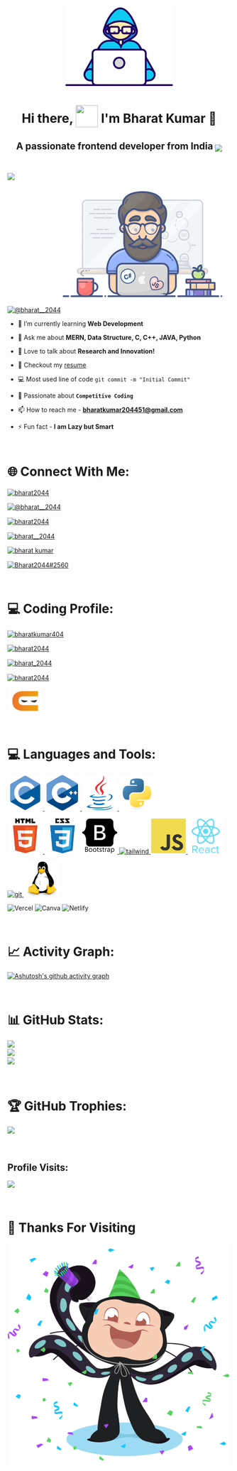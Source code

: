 <div id="header" align="center">
  <img src="./assets/banner2.gif"  />
  <h1 align='center'>
  Hi there, <img style="vertical-align: -30%" src="https://media.giphy.com/media/KGMzZvWa5su2O5LCVR/giphy.gif" width="50" height="50"> I'm Bharat Kumar 👨
</h1>
<h2>A passionate frontend developer from India  <img style="vertical-align: bottom" src="https://static.vecteezy.com/system/resources/previews/011/571/519/original/circle-flag-of-india-free-png.png" width="25"></h2>
</div> <br>

<p><img align="right" alt="Coding" width="400" src="./assets/banner.gif" /></p>


[![](https://visitcount.itsvg.in/api?id=Bharat2044&icon=5&color=5)](https://visitcount.itsvg.in)

<p align="left"> <a href="https://twitter.com/@bharat__2044" target="_blank"><img src="https://img.shields.io/twitter/follow/bharat__2044?logo=twitter&style=for-the-badge" alt="@bharat__2044" /></a> </p>

- 🌱 I’m currently learning **Web Development**

- 💬 Ask me about **MERN, Data Structure, C, C++, JAVA, Python**

- 🚀 Love to talk about **Research and Innovation!**

- 📝 Checkout my [resume](./assets/bharat_resume.pdf)

- 💻 Most used line of code `git commit -m "Initial Commit"`

- 💪 Passionate about **`Competitive Coding`** 

- 📫 How to reach me - **bharatkumar204451@gmail.com**

- ⚡ Fun fact - **I am Lazy but Smart**


<br />
<h1 align="left">🌐 Connect With Me:</h1>
<p align="left">
<a href="https://www.linkedin.com/in/bharat2044/" target="_blank"><img align="center" src="https://raw.githubusercontent.com/rahuldkjain/github-profile-readme-generator/master/src/images/icons/Social/linked-in-alt.svg" alt="bharat2044" height="60" width="80" title="Linkedin" /></a>

<a href="https://twitter.com/bharat__2044" target="_blank"><img align="center" src="https://raw.githubusercontent.com/rahuldkjain/github-profile-readme-generator/master/src/images/icons/Social/twitter.svg" alt="@bharat__2044" height="60" width="80" title="Twitter" /></a>

<a href="https://stackoverflow.com/users/21453213/bharat2044" target="_blank"><img align="center" src="https://raw.githubusercontent.com/rahuldkjain/github-profile-readme-generator/master/src/images/icons/Social/stack-overflow.svg" alt="bharat2044" height="60" width="80" title="Stack Overflow" /></a>

<a href="https://www.instagram.com/bharat__2044/" target="_blank"><img align="center" src="https://raw.githubusercontent.com/rahuldkjain/github-profile-readme-generator/master/src/images/icons/Social/instagram.svg" alt="bharat__2044" height="60" width="80" title="Instagram" /></a>

<a href="https://www.facebook.com/profile.php?id=100034333355140" target="_blank"><img align="center" src="https://raw.githubusercontent.com/rahuldkjain/github-profile-readme-generator/master/src/images/icons/Social/facebook.svg" alt="bharat kumar" height="60" width="80" title="Facebook" /></a>

<a href="https://discord.com/channels/@Bharat2044" target="_blank"><img align="center" src="https://raw.githubusercontent.com/rahuldkjain/github-profile-readme-generator/master/src/images/icons/Social/discord.svg" alt="Bharat2044#2560" height="60" width="80" title="Discord" /></a>
</p>

<br />

 <h1 align="left">💻 Coding Profile:</h1>
 <p align="left">
<a href="https://auth.geeksforgeeks.org/user/bharatkumar404/" target="_blank"><img align="center" src="https://raw.githubusercontent.com/rahuldkjain/github-profile-readme-generator/master/src/images/icons/Social/geeks-for-geeks.svg" alt="bharatkumar404" height="60" width="80" title="GeeksforGeeks" /></a>

<a href="https://leetcode.com/Bharat2044/" target="_blank"><img align="center" src="https://raw.githubusercontent.com/rahuldkjain/github-profile-readme-generator/master/src/images/icons/Social/leet-code.svg" alt="bharat2044" height="60" width="80" title="Leetcode" /></a>

<a href="https://www.codechef.com/users/bharat_2044" target="_blank"><img align="center" src="https://cdn.jsdelivr.net/npm/simple-icons@3.1.0/icons/codechef.svg" alt="bharat_2044" height="60" width="80" title="Codechef" /></a>

<a href="https://www.hackerrank.com/Bharat2044?hr_r=1" target="_blank"><img align="center" src="https://raw.githubusercontent.com/rahuldkjain/github-profile-readme-generator/master/src/images/icons/Social/hackerrank.svg" alt="bharat2044" height="60" width="80" title="Hackerrank" /></a>

<a href="https://www.codingninjas.com/codestudio/profile/Bharat_2044" target="_blank"><img align="center" src="./assets/coding_ninja.jpg" alt="bharat2044" height="60" width="80" title="Code Studio" /></a>
</p>

<br />

<h1 align="left">💻 Languages and Tools:</h1>
<p align="left"> <a href="https://www.cprogramming.com/" target="_blank" rel="noreferrer"> <img src="https://raw.githubusercontent.com/devicons/devicon/master/icons/c/c-original.svg" alt="c" width="80" height="80" title="C"/> </a>
<a href="https://www.w3schools.com/cpp/" target="_blank" rel="noreferrer"> <img src="https://raw.githubusercontent.com/devicons/devicon/master/icons/cplusplus/cplusplus-original.svg" alt="cplusplus" width="80" height="80" title="C++"/> </a>
<a href="https://www.java.com" target="_blank" rel="noreferrer"> <img src="https://raw.githubusercontent.com/devicons/devicon/master/icons/java/java-original.svg" alt="java" width="80" height="80" title="Java"/> </a>
<a href="https://www.python.org" target="_blank" rel="noreferrer"> <img src="https://raw.githubusercontent.com/devicons/devicon/master/icons/python/python-original.svg" alt="python" width="80" height="80" title="Python"/></a>

<a href="https://www.w3.org/html/" target="_blank" rel="noreferrer"> <img src="https://raw.githubusercontent.com/devicons/devicon/master/icons/html5/html5-original-wordmark.svg" alt="html5" width="80" height="80" title="HTML"/> </a>
<a href="https://www.w3schools.com/css/" target="_blank" rel="noreferrer"> <img src="https://raw.githubusercontent.com/devicons/devicon/master/icons/css3/css3-original-wordmark.svg" alt="css3" width="80" height="80" title="CSS"/></a> 
<a href="https://getbootstrap.com" target="_blank" rel="noreferrer"> <img src="https://raw.githubusercontent.com/devicons/devicon/master/icons/bootstrap/bootstrap-plain-wordmark.svg" alt="Bootstrap" width="80" height="80" title="Bootstrap"/> </a>  <a href="https://tailwindcss.com/" target="_blank" rel="noreferrer"> <img src="https://www.vectorlogo.zone/logos/tailwindcss/tailwindcss-icon.svg" alt="tailwind" width="80" height="80" title="Tailwind"/> </a> 
<a href="https://developer.mozilla.org/en-US/docs/Web/JavaScript" target="_blank" rel="noreferrer"> <img src="https://raw.githubusercontent.com/devicons/devicon/master/icons/javascript/javascript-original.svg" alt="javascript" width="80" height="80" title="JavaScript"/> </a> <a href="https://reactjs.org/" target="_blank" rel="noreferrer"> <img src="https://raw.githubusercontent.com/devicons/devicon/master/icons/react/react-original-wordmark.svg" alt="react" width="80" height="80" title="React"/> </a> 

<a href="https://git-scm.com/" target="_blank" rel="noreferrer"> <img src="https://www.vectorlogo.zone/logos/git-scm/git-scm-icon.svg" alt="git" width="80" height="80" title="Git"/> </a>
<a href="https://www.linux.org/" target="_blank" rel="noreferrer"> <img src="https://raw.githubusercontent.com/devicons/devicon/master/icons/linux/linux-original.svg" alt="linux" width="80" height="80" title="Linux"/> </a>
  
![Vercel](https://img.shields.io/badge/vercel-%23000000.svg?style=for-the-badge&logo=vercel&logoColor=white)
![Canva](https://img.shields.io/badge/Canva-%2300C4CC.svg?style=for-the-badge&logo=Canva&logoColor=white)
![Netlify](https://img.shields.io/badge/netlify-%23000000.svg?style=for-the-badge&logo=netlify&logoColor=#00C7B7) 
</p>

<br />

# 📈 Activity Graph:
<p align="center">
  
[![Ashutosh's github activity graph](https://github-readme-activity-graph.vercel.app/graph?username=Bharat2044&bg_color=040606&color=0ae657&line=ec0e0e&point=e8ec04&area=true&hide_border=true)](https://github.com/ashutosh00710/github-readme-activity-graph)
  
</p>
<br />

# 📊 GitHub Stats:
![](https://github-readme-stats.vercel.app/api?username=Bharat2044&theme=highcontrast&hide_border=true&include_all_commits=false&count_private=true)<br/>
![](https://github-readme-streak-stats.herokuapp.com/?user=Bharat2044&theme=highcontrast&hide_border=true)<br/>
![](https://github-readme-stats.vercel.app/api/top-langs/?username=Bharat2044&theme=highcontrast&hide_border=true&include_all_commits=false&count_private=true&layout=compact)

<br />

# 🏆 GitHub Trophies:
![](https://github-profile-trophy.vercel.app/?username=Bharat2044&theme=discord&no-frame=false&no-bg=true&margin-w=4)

<br >

## Profile Visits:
[![](https://visitcount.itsvg.in/api?id=Bharat2044&icon=5&color=5)](https://visitcount.itsvg.in)

<br />

<h1>🤗 Thanks For Visiting</h1>
<p><img align="center" width="600" height="500" alt="Coding"src="./assets/thanks.png" /></p>




